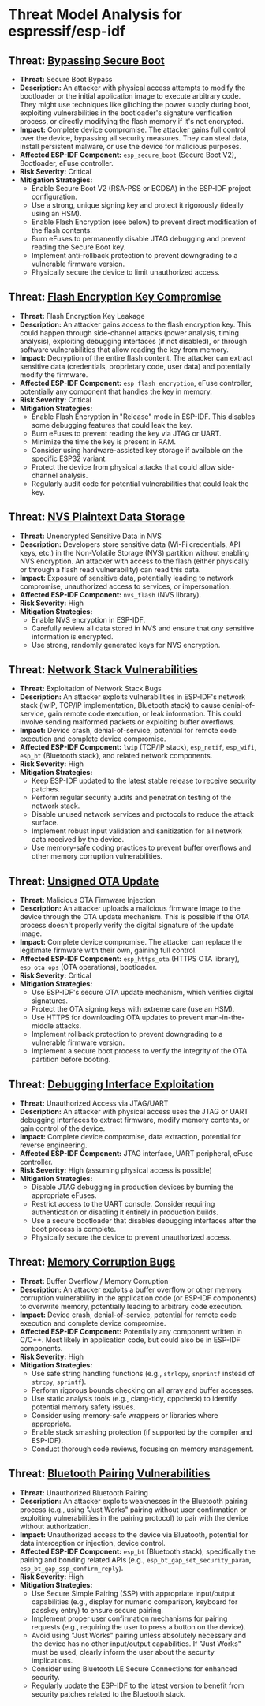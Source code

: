 # Threat Model Analysis for espressif/esp-idf

## Threat: [Bypassing Secure Boot](./threats/bypassing_secure_boot.md)

*   **Threat:** Secure Boot Bypass
*   **Description:** An attacker with physical access attempts to modify the bootloader or the initial application image to execute arbitrary code. They might use techniques like glitching the power supply during boot, exploiting vulnerabilities in the bootloader's signature verification process, or directly modifying the flash memory if it's not encrypted.
*   **Impact:** Complete device compromise. The attacker gains full control over the device, bypassing all security measures. They can steal data, install persistent malware, or use the device for malicious purposes.
*   **Affected ESP-IDF Component:** `esp_secure_boot` (Secure Boot V2), Bootloader, eFuse controller.
*   **Risk Severity:** Critical
*   **Mitigation Strategies:**
    *   Enable Secure Boot V2 (RSA-PSS or ECDSA) in the ESP-IDF project configuration.
    *   Use a strong, unique signing key and protect it rigorously (ideally using an HSM).
    *   Enable Flash Encryption (see below) to prevent direct modification of the flash contents.
    *   Burn eFuses to permanently disable JTAG debugging and prevent reading the Secure Boot key.
    *   Implement anti-rollback protection to prevent downgrading to a vulnerable firmware version.
    *   Physically secure the device to limit unauthorized access.

## Threat: [Flash Encryption Key Compromise](./threats/flash_encryption_key_compromise.md)

*   **Threat:** Flash Encryption Key Leakage
*   **Description:** An attacker gains access to the flash encryption key. This could happen through side-channel attacks (power analysis, timing analysis), exploiting debugging interfaces (if not disabled), or through software vulnerabilities that allow reading the key from memory.
*   **Impact:** Decryption of the entire flash content. The attacker can extract sensitive data (credentials, proprietary code, user data) and potentially modify the firmware.
*   **Affected ESP-IDF Component:** `esp_flash_encryption`, eFuse controller, potentially any component that handles the key in memory.
*   **Risk Severity:** Critical
*   **Mitigation Strategies:**
    *   Enable Flash Encryption in "Release" mode in ESP-IDF. This disables some debugging features that could leak the key.
    *   Burn eFuses to prevent reading the key via JTAG or UART.
    *   Minimize the time the key is present in RAM.
    *   Consider using hardware-assisted key storage if available on the specific ESP32 variant.
    *   Protect the device from physical attacks that could allow side-channel analysis.
    *   Regularly audit code for potential vulnerabilities that could leak the key.

## Threat: [NVS Plaintext Data Storage](./threats/nvs_plaintext_data_storage.md)

*   **Threat:** Unencrypted Sensitive Data in NVS
*   **Description:** Developers store sensitive data (Wi-Fi credentials, API keys, etc.) in the Non-Volatile Storage (NVS) partition without enabling NVS encryption. An attacker with access to the flash (either physically or through a flash read vulnerability) can read this data.
*   **Impact:** Exposure of sensitive data, potentially leading to network compromise, unauthorized access to services, or impersonation.
*   **Affected ESP-IDF Component:** `nvs_flash` (NVS library).
*   **Risk Severity:** High
*   **Mitigation Strategies:**
    *   Enable NVS encryption in ESP-IDF.
    *   Carefully review all data stored in NVS and ensure that *any* sensitive information is encrypted.
    *   Use strong, randomly generated keys for NVS encryption.

## Threat: [Network Stack Vulnerabilities](./threats/network_stack_vulnerabilities.md)

*   **Threat:** Exploitation of Network Stack Bugs
*   **Description:** An attacker exploits vulnerabilities in ESP-IDF's network stack (lwIP, TCP/IP implementation, Bluetooth stack) to cause denial-of-service, gain remote code execution, or leak information.  This could involve sending malformed packets or exploiting buffer overflows.
*   **Impact:** Device crash, denial-of-service, potential for remote code execution and complete device compromise.
*   **Affected ESP-IDF Component:** `lwip` (TCP/IP stack), `esp_netif`, `esp_wifi`, `esp_bt` (Bluetooth stack), and related network components.
*   **Risk Severity:** High
*   **Mitigation Strategies:**
    *   Keep ESP-IDF updated to the latest stable release to receive security patches.
    *   Perform regular security audits and penetration testing of the network stack.
    *   Disable unused network services and protocols to reduce the attack surface.
    *   Implement robust input validation and sanitization for all network data received by the device.
    *   Use memory-safe coding practices to prevent buffer overflows and other memory corruption vulnerabilities.

## Threat: [Unsigned OTA Update](./threats/unsigned_ota_update.md)

*   **Threat:** Malicious OTA Firmware Injection
*   **Description:** An attacker uploads a malicious firmware image to the device through the OTA update mechanism. This is possible if the OTA process doesn't properly verify the digital signature of the update image.
*   **Impact:** Complete device compromise. The attacker can replace the legitimate firmware with their own, gaining full control.
*   **Affected ESP-IDF Component:** `esp_https_ota` (HTTPS OTA library), `esp_ota_ops` (OTA operations), bootloader.
*   **Risk Severity:** Critical
*   **Mitigation Strategies:**
    *   Use ESP-IDF's secure OTA update mechanism, which verifies digital signatures.
    *   Protect the OTA signing keys with extreme care (use an HSM).
    *   Use HTTPS for downloading OTA updates to prevent man-in-the-middle attacks.
    *   Implement rollback protection to prevent downgrading to a vulnerable firmware version.
    *   Implement a secure boot process to verify the integrity of the OTA partition before booting.

## Threat: [Debugging Interface Exploitation](./threats/debugging_interface_exploitation.md)

*   **Threat:** Unauthorized Access via JTAG/UART
*   **Description:** An attacker with physical access uses the JTAG or UART debugging interfaces to extract firmware, modify memory contents, or gain control of the device.
*   **Impact:** Complete device compromise, data extraction, potential for reverse engineering.
*   **Affected ESP-IDF Component:** JTAG interface, UART peripheral, eFuse controller.
*   **Risk Severity:** High (assuming physical access is possible)
*   **Mitigation Strategies:**
    *   Disable JTAG debugging in production devices by burning the appropriate eFuses.
    *   Restrict access to the UART console.  Consider requiring authentication or disabling it entirely in production builds.
    *   Use a secure bootloader that disables debugging interfaces after the boot process is complete.
    *   Physically secure the device to prevent unauthorized access.

## Threat: [Memory Corruption Bugs](./threats/memory_corruption_bugs.md)

*   **Threat:** Buffer Overflow / Memory Corruption
*   **Description:** An attacker exploits a buffer overflow or other memory corruption vulnerability in the application code (or ESP-IDF components) to overwrite memory, potentially leading to arbitrary code execution.
*   **Impact:** Device crash, denial-of-service, potential for remote code execution and complete device compromise.
*   **Affected ESP-IDF Component:** Potentially any component written in C/C++.  Most likely in application code, but could also be in ESP-IDF components.
*   **Risk Severity:** High
*   **Mitigation Strategies:**
    *   Use safe string handling functions (e.g., `strlcpy`, `snprintf` instead of `strcpy`, `sprintf`).
    *   Perform rigorous bounds checking on all array and buffer accesses.
    *   Use static analysis tools (e.g., clang-tidy, cppcheck) to identify potential memory safety issues.
    *   Consider using memory-safe wrappers or libraries where appropriate.
    *   Enable stack smashing protection (if supported by the compiler and ESP-IDF).
    *   Conduct thorough code reviews, focusing on memory management.

## Threat: [Bluetooth Pairing Vulnerabilities](./threats/bluetooth_pairing_vulnerabilities.md)

* **Threat:** Unauthorized Bluetooth Pairing
* **Description:** An attacker exploits weaknesses in the Bluetooth pairing process (e.g., using "Just Works" pairing without user confirmation or exploiting vulnerabilities in the pairing protocol) to pair with the device without authorization.
* **Impact:** Unauthorized access to the device via Bluetooth, potential for data interception or injection, device control.
* **Affected ESP-IDF Component:** `esp_bt` (Bluetooth stack), specifically the pairing and bonding related APIs (e.g., `esp_bt_gap_set_security_param`, `esp_bt_gap_ssp_confirm_reply`).
* **Risk Severity:** High
* **Mitigation Strategies:**
    *   Use Secure Simple Pairing (SSP) with appropriate input/output capabilities (e.g., display for numeric comparison, keyboard for passkey entry) to ensure secure pairing.
    *   Implement proper user confirmation mechanisms for pairing requests (e.g., requiring the user to press a button on the device).
    *   Avoid using "Just Works" pairing unless absolutely necessary and the device has no other input/output capabilities. If "Just Works" must be used, clearly inform the user about the security implications.
    *   Consider using Bluetooth LE Secure Connections for enhanced security.
    *   Regularly update the ESP-IDF to the latest version to benefit from security patches related to the Bluetooth stack.

